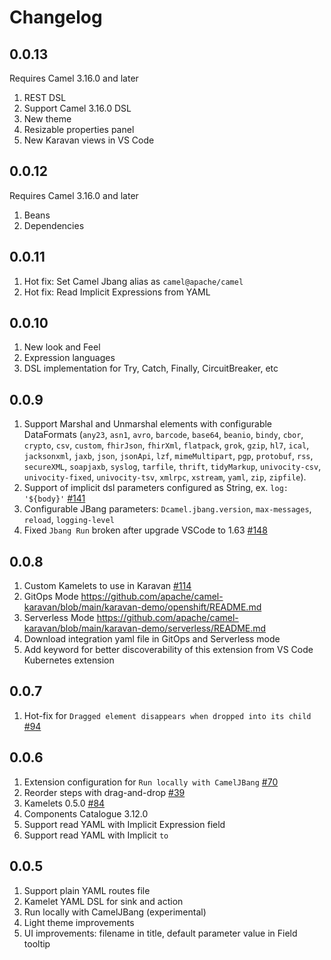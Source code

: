 # Changelog

## 0.0.13
Requires Camel 3.16.0 and later
1. REST DSL
2. Support Camel 3.16.0 DSL
3. New theme
4. Resizable properties panel
5. New Karavan views in VS Code

## 0.0.12
Requires Camel 3.16.0 and later
1. Beans
3. Dependencies

## 0.0.11
1. Hot fix: Set Camel Jbang alias as `camel@apache/camel`
2. Hot fix: Read Implicit Expressions from YAML

## 0.0.10
1. New look and Feel
2. Expression languages
3. DSL implementation for Try, Catch, Finally, CircuitBreaker, etc


## 0.0.9
1. Support Marshal and Unmarshal elements with configurable DataFormats (`any23`, `asn1`, `avro`, `barcode`, `base64`, `beanio`, `bindy`, `cbor`, `crypto`, `csv`, `custom`, `fhirJson`, `fhirXml`, `flatpack`, `grok`, `gzip`, `hl7`, `ical`, `jacksonxml`, `jaxb`, `json`, `jsonApi`, `lzf`, `mimeMultipart`, `pgp`, `protobuf`, `rss`, `secureXML`, `soapjaxb`, `syslog`, `tarfile`, `thrift`, `tidyMarkup`, `univocity-csv`, `univocity-fixed`, `univocity-tsv`, `xmlrpc`, `xstream`, `yaml`, `zip`, `zipfile`).
2. Support of implicit dsl parameters configured as String, ex. `log: '${body}'` [#141](https://github.com/apache/camel-karavan/issues/141)
3. Configurable JBang parameters: `Dcamel.jbang.version`, `max-messages`, `reload`, `logging-level`
4. Fixed `Jbang Run` broken after upgrade VSCode to 1.63 [#148](https://github.com/apache/camel-karavan/issues/148)

## 0.0.8
1. Custom Kamelets to use in Karavan [#114](https://github.com/apache/camel-karavan/issues/114)
2. GitOps Mode https://github.com/apache/camel-karavan/blob/main/karavan-demo/openshift/README.md
3. Serverless Mode https://github.com/apache/camel-karavan/blob/main/karavan-demo/serverless/README.md
4. Download integration yaml file in GitOps and Serverless mode
5. Add keyword for better discoverability of this extension from VS Code Kubernetes extension

## 0.0.7
1. Hot-fix for `Dragged element disappears when dropped into its child` [#94](https://github.com/apache/camel-karavan/issues/94)

## 0.0.6
1. Extension configuration for `Run locally with CamelJBang` [#70](https://github.com/apache/camel-karavan/issues/70)
2. Reorder steps with drag-and-drop [#39](https://github.com/apache/camel-karavan/issues/39)
3. Kamelets 0.5.0 [#84](https://github.com/apache/camel-karavan/issues/84)
4. Components Catalogue 3.12.0
5. Support read YAML with Implicit Expression field
6. Support read YAML with Implicit `to`

## 0.0.5
1. Support plain YAML routes file 
1. Kamelet YAML DSL for sink and action
1. Run locally with CamelJBang (experimental)
1. Light theme improvements
1. UI improvements: filename in title, default parameter value in Field tooltip
